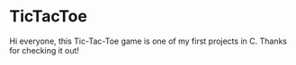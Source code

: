 # TicTacToe
Hi everyone, this Tic-Tac-Toe game is one of my first projects in C.
Thanks for checking it out!
